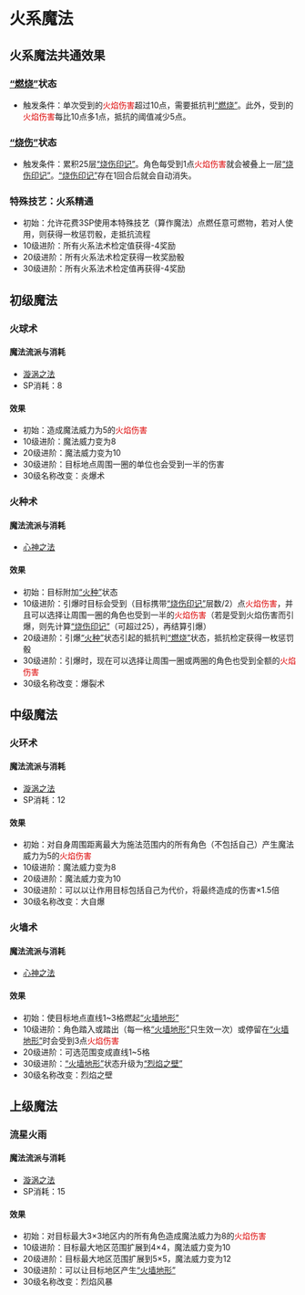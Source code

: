 # 火系魔法

## 火系魔法共通效果

### <a href="../../../status/normal/#燃烧" target="_blank">“燃烧”</a>状态

* 触发条件：单次受到的<font color="#dd0000">火焰伤害</font>超过10点，需要抵抗判<a href="../../../status/normal/#燃烧" target="_blank">“燃烧”</a>。此外，受到的<font color="#dd0000">火焰伤害</font>每比10点多1点，抵抗的阈值减少5点。

### <a href="../../../status/normal/#烧伤" target="_blank">“烧伤”</a>状态

* 触发条件：累积25层<a href="../../../status/mark/#烧伤印记" target="_blank">“烧伤印记”</a>。角色每受到1点<font color="#dd0000">火焰伤害</font>就会被叠上一层<a href="../../../status/mark/#烧伤印记" target="_blank">“烧伤印记”</a>。<a href="../../../status/mark/#烧伤印记" target="_blank">“烧伤印记”</a>存在1回合后就会自动消失。

### 特殊技艺：火系精通

* 初始：允许花费3SP使用本特殊技艺（算作魔法）点燃任意可燃物，若对人使用，则获得一枚惩罚骰，走抵抗流程
* 10级进阶：所有火系法术检定值获得-4奖励
* 20级进阶：所有火系法术检定获得一枚奖励骰
* 30级进阶：所有火系法术检定值再获得-4奖励

## 初级魔法

### 火球术

#### 魔法流派与消耗

* <a href="/rules/V4.x rules/8·magic/#_10" target="_blank">漩涡之法</a>
* SP消耗：8

#### 效果

* 初始：造成魔法威力为5的<font color="#dd0000">火焰伤害</font>
* 10级进阶：魔法威力变为8
* 20级进阶：魔法威力变为10
* 30级进阶：目标地点周围一圈的单位也会受到一半的伤害
* 30级名称改变：炎爆术

### 火种术

#### 魔法流派与消耗

* <a href="/rules/V4.x rules/8·magic/#_14" target="_blank">心神之法</a>

#### 效果

* 初始：目标附加<a href="../../../status/normal/#火种" target="_blank">“火种”</a>状态
* 10级进阶：引爆时目标会受到（目标携带<a href="../../../status/mark/#烧伤印记" target="_blank">“烧伤印记”</a>层数/2）点<font color="#dd0000">火焰伤害</font>，并且可以选择让周围一圈的角色也受到一半的<font color="#dd0000">火焰伤害</font>（若是受到火焰伤害而引爆，则先计算<a href="../../../status/mark/#烧伤印记" target="_blank">“烧伤印记”</a>（可超过25），再结算引爆）
* 20级进阶：引爆<a href="../../../status/normal/#火种" target="_blank">“火种”</a>状态引起的抵抗判<a href="../../../status/normal/#燃烧" target="_blank">“燃烧”</a>状态，抵抗检定获得一枚惩罚骰
* 30级进阶：引爆时，现在可以选择让周围一圈或两圈的角色也受到全额的<font color="#dd0000">火焰伤害</font>
* 30级名称改变：爆裂术

## 中级魔法

### 火环术

#### 魔法流派与消耗

* <a href="/rules/V4.x rules/8·magic/#_10" target="_blank">漩涡之法</a>
* SP消耗：12

#### 效果

* 初始：对自身周围距离最大为施法范围内的所有角色（不包括自己）产生魔法威力为5的<font color="#dd0000">火焰伤害</font>
* 10级进阶：魔法威力变为8
* 20级进阶：魔法威力变为10
* 30级进阶：可以以让作用目标包括自己为代价，将最终造成的伤害×1.5倍
* 30级名称改变：大自爆

### 火墙术

#### 魔法流派与消耗

* <a href="/rules/V4.x rules/8·magic/#_14" target="_blank">心神之法</a>

#### 效果

* 初始：使目标地点直线1~3格燃起<a href="../../../status/terrain/#火墙地形" target="_blank">“火墙地形”</a>
* 10级进阶：角色踏入或踏出（每一格<a href="../../../status/terrain/#火墙地形" target="_blank">“火墙地形”</a>只生效一次）或停留在<a href="../../../status/terrain/#火墙地形" target="_blank">“火墙地形”</a>时会受到3点<font color="#dd0000">火焰伤害</font>
* 20级进阶：可选范围变成直线1~5格
* 30级进阶：<a href="../../../status/terrain/#火墙地形" target="_blank">“火墙地形”</a>状态升级为<a href="../../../status/terrain/#烈焰之壁" target="_blank">“烈焰之壁”</a>
* 30级名称改变：烈焰之壁

## 上级魔法

### 流星火雨

#### 魔法流派与消耗

* <a href="/rules/V4.x rules/8·magic/#_10" target="_blank">漩涡之法</a>
* SP消耗：15

#### 效果

* 初始：对目标最大3×3地区内的所有角色造成魔法威力为8的<font color="#dd0000">火焰伤害</font>
* 10级进阶：目标最大地区范围扩展到4×4，魔法威力变为10
* 20级进阶：目标最大地区范围扩展到5×5，魔法威力变为12
* 30级进阶：可以让目标地区产生<a href="../../../status/terrain/#火墙地形" target="_blank">“火墙地形”</a>
* 30级名称改变：烈焰风暴